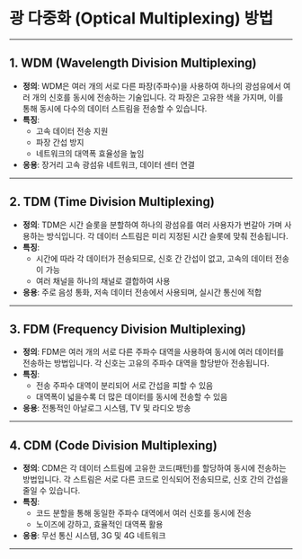 # 광 다중화 (Optical Multiplexing) 방법

---

## 1. WDM (Wavelength Division Multiplexing)
- **정의**: WDM은 여러 개의 서로 다른 파장(주파수)을 사용하여 하나의 광섬유에서 여러 개의 신호를 동시에 전송하는 기술입니다. 각 파장은 고유한 색을 가지며, 이를 통해 동시에 다수의 데이터 스트림을 전송할 수 있습니다.
- **특징**:
  - 고속 데이터 전송 지원
  - 파장 간섭 방지
  - 네트워크의 대역폭 효율성을 높임
- **응용**: 장거리 고속 광섬유 네트워크, 데이터 센터 연결

---

## 2. TDM (Time Division Multiplexing)
- **정의**: TDM은 시간 슬롯을 분할하여 하나의 광섬유를 여러 사용자가 번갈아 가며 사용하는 방식입니다. 각 데이터 스트림은 미리 지정된 시간 슬롯에 맞춰 전송됩니다.
- **특징**:
  - 시간에 따라 각 데이터가 전송되므로, 신호 간 간섭이 없고, 고속의 데이터 전송이 가능
  - 여러 채널을 하나의 채널로 결합하여 사용
- **응용**: 주로 음성 통화, 저속 데이터 전송에서 사용되며, 실시간 통신에 적합

---

## 3. FDM (Frequency Division Multiplexing)
- **정의**: FDM은 여러 개의 서로 다른 주파수 대역을 사용하여 동시에 여러 데이터를 전송하는 방법입니다. 각 신호는 고유의 주파수 대역을 할당받아 전송됩니다.
- **특징**:
  - 전송 주파수 대역이 분리되어 서로 간섭을 피할 수 있음
  - 대역폭이 넓을수록 더 많은 데이터를 동시에 전송할 수 있음
- **응용**: 전통적인 아날로그 시스템, TV 및 라디오 방송

---

## 4. CDM (Code Division Multiplexing)
- **정의**: CDM은 각 데이터 스트림에 고유한 코드(패턴)를 할당하여 동시에 전송하는 방법입니다. 각 스트림은 서로 다른 코드로 인식되어 전송되므로, 신호 간의 간섭을 줄일 수 있습니다.
- **특징**:
  - 코드 분할을 통해 동일한 주파수 대역에서 여러 신호를 동시에 전송
  - 노이즈에 강하고, 효율적인 대역폭 활용
- **응용**: 무선 통신 시스템, 3G 및 4G 네트워크

---
